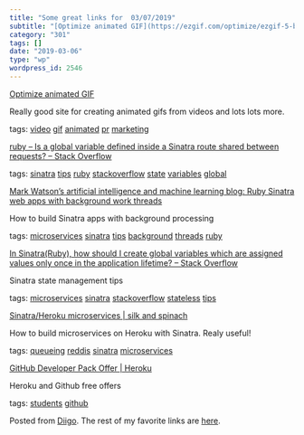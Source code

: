 ```yaml
---
title: "Some great links for  03/07/2019"
subtitle: "[Optimize animated GIF](https://ezgif.com/optimize/ezgif-5-bca12753301f.gif)"
category: "301"
tags: []
date: "2019-03-06"
type: "wp"
wordpress_id: 2546
---
```

[Optimize animated GIF](https://ezgif.com/optimize/ezgif-5-bca12753301f.gif) 

Really good site for creating animated gifs from videos and lots lots more.

 tags: [video](https://www.diigo.com/user/pitosalas/video) [gif](https://www.diigo.com/user/pitosalas/gif) [animated](https://www.diigo.com/user/pitosalas/animated) [pr](https://www.diigo.com/user/pitosalas/pr) [marketing](https://www.diigo.com/user/pitosalas/marketing)

 [ruby – Is a global variable defined inside a Sinatra route shared between requests? – Stack Overflow](https://stackoverflow.com/questions/14388263/is-a-global-variable-defined-inside-a-sinatra-route-shared-between-requests) 

 tags: [sinatra](https://www.diigo.com/user/pitosalas/sinatra) [tips](https://www.diigo.com/user/pitosalas/tips) [ruby](https://www.diigo.com/user/pitosalas/ruby) [stackoverflow](https://www.diigo.com/user/pitosalas/stackoverflow) [state](https://www.diigo.com/user/pitosalas/state) [variables](https://www.diigo.com/user/pitosalas/variables) [global](https://www.diigo.com/user/pitosalas/global)

 [Mark Watson’s artificial intelligence and machine learning blog: Ruby Sinatra web apps with background work threads](http://blog.markwatson.com/2011/11/ruby-sinatra-web-apps-with-background.html) 

How to build Sinatra apps with background processing

 tags: [microservices](https://www.diigo.com/user/pitosalas/microservices) [sinatra](https://www.diigo.com/user/pitosalas/sinatra) [tips](https://www.diigo.com/user/pitosalas/tips) [background](https://www.diigo.com/user/pitosalas/background) [threads](https://www.diigo.com/user/pitosalas/threads) [ruby](https://www.diigo.com/user/pitosalas/ruby)

 [In Sinatra(Ruby), how should I create global variables which are assigned values only once in the application lifetime? – Stack Overflow](https://stackoverflow.com/questions/4525482/in-sinatraruby-how-should-i-create-global-variables-which-are-assigned-values) 

Sinatra state management tips

 tags: [microservices](https://www.diigo.com/user/pitosalas/microservices) [sinatra](https://www.diigo.com/user/pitosalas/sinatra) [stackoverflow](https://www.diigo.com/user/pitosalas/stackoverflow) [stateless](https://www.diigo.com/user/pitosalas/stateless) [tips](https://www.diigo.com/user/pitosalas/tips)

 [Sinatra/Heroku microservices | silk and spinach](https://silkandspinach.net/2014/08/31/sinatraheroku-microservices/) 

How to build microservices on Heroku with Sinatra. Realy useful!

 tags: [queueing](https://www.diigo.com/user/pitosalas/queueing) [reddis](https://www.diigo.com/user/pitosalas/reddis) [sinatra](https://www.diigo.com/user/pitosalas/sinatra) [microservices](https://www.diigo.com/user/pitosalas/microservices)

 [GitHub Developer Pack Offer | Heroku](https://www.heroku.com/github-students) 

Heroku and Github free offers

 tags: [students](https://www.diigo.com/user/pitosalas/students) [github](https://www.diigo.com/user/pitosalas/github)

Posted from [Diigo](https://www.diigo.com). The rest of my favorite links are [here](https://www.diigo.com/user/pitosalas).
